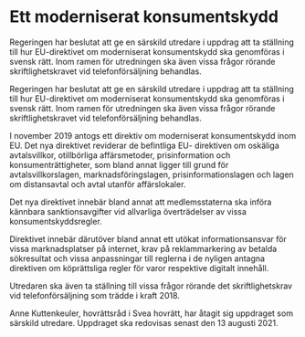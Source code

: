 # Ett moderniserat konsumentskydd

Regeringen har beslutat att ge en särskild utredare i uppdrag att ta ställning till hur EU-direktivet om moderniserat konsumentskydd ska genomföras i svensk rätt. Inom ramen för utredningen ska även vissa frågor rörande skriftlighetskravet vid telefonförsäljning behandlas.

Regeringen har beslutat att ge en särskild utredare i uppdrag att ta ställning till hur EU-direktivet om moderniserat konsumentskydd ska genomföras i svensk rätt. Inom ramen för utredningen ska även vissa frågor rörande skriftlighetskravet vid telefonförsäljning behandlas.

I november 2019 antogs ett direktiv om moderniserat konsumentskydd inom EU. Det nya direktivet reviderar de befintliga EU- direktiven om oskäliga avtalsvillkor, otillbörliga affärsmetoder, prisinformation och konsumenträttigheter, som bland annat ligger till grund för avtalsvillkorslagen, marknadsföringslagen, prisinformationslagen och lagen om distansavtal och avtal utanför affärslokaler.

Det nya direktivet innebär bland annat att medlemsstaterna ska införa kännbara sanktionsavgifter vid allvarliga överträdelser av vissa konsumentskyddsregler.

Direktivet innebär därutöver bland annat ett utökat informationsansvar för vissa marknadsplatser på internet, krav på reklammarkering av betalda sökresultat och vissa anpassningar till reglerna i de nyligen antagna direktiven om köprättsliga regler för varor respektive digitalt innehåll.

Utredaren ska även ta ställning till vissa frågor rörande det skriftlighetskrav vid telefonförsäljning som trädde i kraft 2018.

Anne Kuttenkeuler, hovrättsråd i Svea hovrätt, har åtagit sig uppdraget som särskild utredare. Uppdraget ska redovisas senast den 13 augusti 2021.
